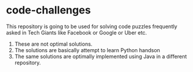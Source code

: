 # code-challenges
This repository is going to be used for solving code puzzles frequently asked in Tech Giants like Facebook or Google or Uber etc.

1. These are not optimal solutions. 
2. The solutions are basically attempt to learn Python handson
3. The same solutions are optimally implemented using Java in a different repository.
